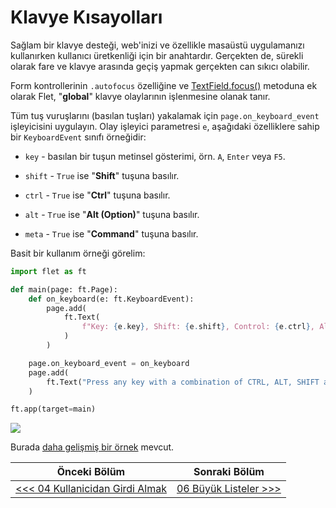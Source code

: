 # Klavye Kısayolları

Sağlam bir klavye desteği, web'inizi ve özellikle masaüstü uygulamanızı kullanırken kullanıcı üretkenliği için bir anahtardır. Gerçekten de, sürekli olarak fare ve klavye arasında geçiş yapmak gerçekten can sıkıcı olabilir.

Form kontrollerinin `.autofocus` özelliğine ve [TextField.focus()](https://flet.dev/docs/controls/textfield#focus) metoduna ek olarak Flet, "**global**" klavye olaylarının işlenmesine olanak tanır.

Tüm  tuş vuruşlarını (basılan tuşları) yakalamak için `page.on_keyboard_event` işleyicisini uygulayın. Olay işleyici parametresi `e`, aşağıdaki özelliklere sahip bir `KeyboardEvent` sınıfı örneğidir:

* `key` - basılan bir tuşun metinsel gösterimi, örn. `A`, `Enter` veya `F5`.

* `shift` - `True` ise "**Shift**" tuşuna basılır.

* `ctrl` - `True` ise "**Ctrl**" tuşuna basılır.

* `alt` - `True` ise "**Alt (Option)**" tuşuna basılır.

* `meta` - `True` ise "**Command**" tuşuna basılır.

Basit bir kullanım örneği görelim:

```python
import flet as ft

def main(page: ft.Page):
    def on_keyboard(e: ft.KeyboardEvent):
        page.add(
            ft.Text(
                f"Key: {e.key}, Shift: {e.shift}, Control: {e.ctrl}, Alt: {e.alt}, Meta: {e.meta}"
            )
        )

    page.on_keyboard_event = on_keyboard
    page.add(
        ft.Text("Press any key with a combination of CTRL, ALT, SHIFT and META keys...")
    )

ft.app(target=main)
```

![](https://flet.dev/img/docs/getting-started/keyboard-shortcuts.png)

Burada [daha gelişmiş bir örnek](https://github.com/flet-dev/examples/blob/main/python/controls/page/keyboard-events.py) mevcut.

| Önceki Bölüm                                                      | Sonraki Bölüm                                 |
| ----------------------------------------------------------------- | --------------------------------------------- |
| [<<< 04 Kullanicidan Girdi Almak](04_kullanicidan_girdi_almak.md) | [06 Büyük Listeler >>>](06_buyuk_listeler.md) |
